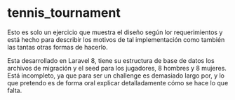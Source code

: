 # tennis_tournament

Esto es solo un ejercicio que muestra el diseño según lor requerimientos y está hecho para describir los motivos de tal implementación como también las tantas otras formas de hacerlo.

Esta desarrollado en Laravel 8, tiene su estructura de base de datos los archivos de migración y el seed para los jugadores, 8 hombres y 8 mujeres.
Está incompleto, ya que para ser un challenge es demasiado largo por, y lo que pretendo es de forma oral explicar detalladamente cómo se hace lo que falta.

